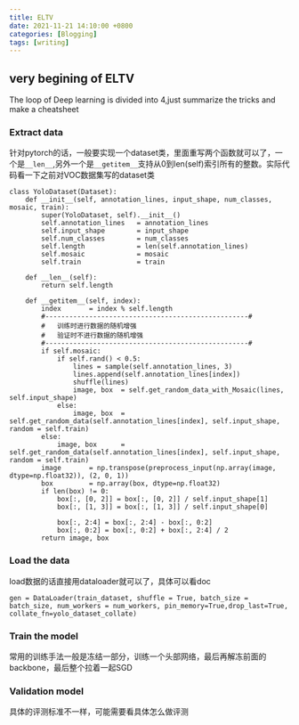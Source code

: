 ```yaml
---
title: ELTV
date: 2021-11-21 14:10:00 +0800
categories: [Blogging]
tags: [writing]
---
```


## very begining of ELTV

The loop of Deep learning is divided into 4,just summarize the tricks and make a cheatsheet

### Extract data

针对pytorch的话，一般要实现一个dataset类，里面重写两个函数就可以了，一个是`__len__`,另外一个是`__getitem__`支持从0到len(self)索引所有的整数。实际代码看一下之前对VOC数据集写的dataset类

```
class YoloDataset(Dataset):
    def __init__(self, annotation_lines, input_shape, num_classes, mosaic, train):
        super(YoloDataset, self).__init__()
        self.annotation_lines   = annotation_lines
        self.input_shape        = input_shape
        self.num_classes        = num_classes
        self.length             = len(self.annotation_lines)
        self.mosaic             = mosaic
        self.train              = train

    def __len__(self):
        return self.length

    def __getitem__(self, index):
        index       = index % self.length
        #---------------------------------------------------#
        #   训练时进行数据的随机增强
        #   验证时不进行数据的随机增强
        #---------------------------------------------------#
        if self.mosaic:
            if self.rand() < 0.5:
                lines = sample(self.annotation_lines, 3)
                lines.append(self.annotation_lines[index])
                shuffle(lines)
                image, box  = self.get_random_data_with_Mosaic(lines, self.input_shape)
            else:
                image, box  = self.get_random_data(self.annotation_lines[index], self.input_shape, random = self.train)
        else:
            image, box      = self.get_random_data(self.annotation_lines[index], self.input_shape, random = self.train)
        image       = np.transpose(preprocess_input(np.array(image, dtype=np.float32)), (2, 0, 1))
        box         = np.array(box, dtype=np.float32)
        if len(box) != 0:
            box[:, [0, 2]] = box[:, [0, 2]] / self.input_shape[1]
            box[:, [1, 3]] = box[:, [1, 3]] / self.input_shape[0]

            box[:, 2:4] = box[:, 2:4] - box[:, 0:2]
            box[:, 0:2] = box[:, 0:2] + box[:, 2:4] / 2
        return image, box
```

### Load the data

load数据的话直接用dataloader就可以了，具体可以看doc

```
gen = DataLoader(train_dataset, shuffle = True, batch_size = batch_size, num_workers = num_workers, pin_memory=True,drop_last=True, collate_fn=yolo_dataset_collate)
```

### Train the model

常用的训练手法一般是冻结一部分，训练一个头部网络，最后再解冻前面的backbone，最后整个拉着一起SGD

### Validation model

具体的评测标准不一样，可能需要看具体怎么做评测